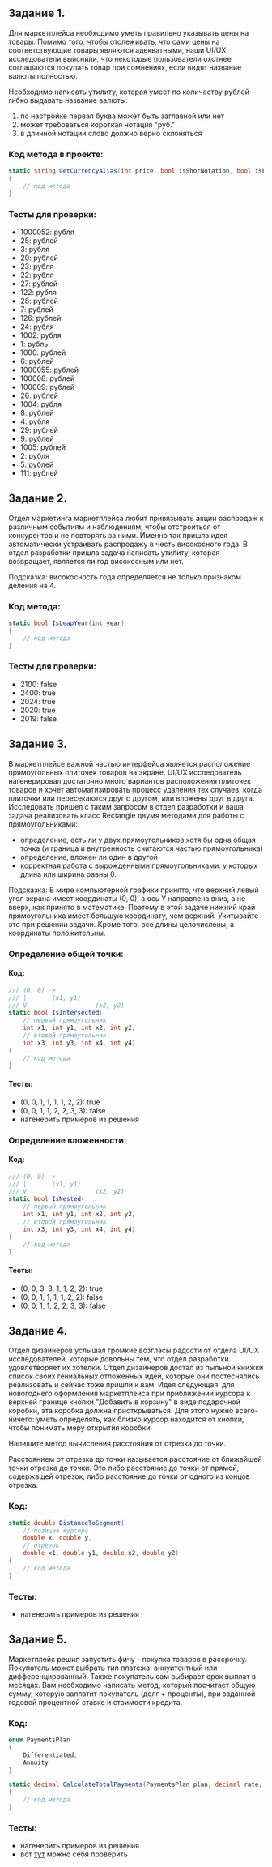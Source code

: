 ## Задание 1.

Для маркетплейса необходимо уметь правильно указывать цены на товары. Помимо того, чтобы отслеживать, что сами цены на соответствующие товары являются адекватными, наши UI/UX исследователи выяснили, что некоторые пользователи охотнее соглашаются покупать товар при сомнениях, если видят название валюты полностью.

Необходимо написать утилиту, которая умеет по количеству рублей гибко выдавать название валюты:

1. по настройке первая буква может быть заглавной или нет
2. может требоваться короткая нотация "руб."
3. в длинной нотации слово должно верно склоняться

### Код метода в проекте: 
```c#
static string GetCurrencyAlias(int price, bool isShorNotation, bool isFirstCapital) 
{
	// код метода
}
```

### Тесты для проверки:

- 1000052: рубля
- 25: рублей
- 3: рубля
- 20: рублей
- 23: рубля
- 22: рубля
- 27: рублей
- 122: рубля
- 28: рублей
- 7: рублей
- 126: рублей
- 24: рубля
- 1002: рубля
- 1: рубль
- 1000: рублей
- 6: рублей
- 1000055: рублей
- 100008: рублей
- 100009: рублей
- 26: рублей
- 1004: рубля
- 8: рублей
- 4: рубля
- 29: рублей
- 9: рублей
- 1005: рублей
- 2: рубля
- 5: рублей
- 111: рублей

## Задание 2.

Отдел маркетинга маркетплейса любит привязывать акции распродаж к различным событиям и наблюдениям, чтобы отстроиться от конкурентов и не повторять за ними. Именно так пришла идея автоматически устраивать распродажу в честь високосного года. В отдел разработки пришла задача написать утилиту, которая возвращает, является ли год високосным или нет.

Подсказка: високосность года определяется не только признаком деления на 4.

### Код метода: 
```c#
static bool IsLeapYear(int year) 
{
	// код метода
}
```

### Тесты для проверки: 

- 2100: false 
- 2400: true
- 2024: true
- 2020: true
- 2019: false

## Задание 3.

В маркетплейсе важной частью интерфейса является расположение прямоугольных плиточек товаров на экране. UI/UX исследователь нагенерировал достаточно много вариантов расположения плиточек товаров и хочет автоматизировать процесс удаления тех случаев, когда плиточки или пересекаются друг с другом, или вложены друг в друга. Исследовать пришел с таким запросом в отдел разработки и ваша задача реализовать класс Rectangle двумя методами для работы с прямоугольниками:

- определение, есть ли у двух прямоугольников хотя бы одна общая точка (и граница и внутренность считаются частью прямоугольника)
- определение, вложен ли один в другой
- корректная работа с вырожденными прямоугольниками: у которых длина или ширина равны 0.

Подсказка: В мире компьютерной графики принято, что верхний левый угол экрана имеет координаты (0, 0), а ось Y направлена вниз, а не вверх, как принято в математике. Поэтому в этой задаче нижний край прямоугольника имеет большую координату, чем верхний. Учитывайте это при решении задачи. Кроме того, все длины целочислены, а координаты положительны.

### Определение общей точки:

#### Код:
```c#
/// (0, 0) ->
///	|		(x1, y1)
/// V					(x2, y2)
static bool IsIntersected(
	// первый прямоугольник
	int x1, int y1, int x2, int y2,
	// второй прямоугольник
	int x3, int y3, int x4, int y4)
{
	// код метода
}
```

#### Тесты:

- (0, 0, 1, 1, 1, 1, 2, 2): true
- (0, 0, 1, 1, 2, 2, 3, 3): false
- нагенерить примеров из решения

### Определение вложенности:

#### Код:
```c#
/// (0, 0) ->
///	|		(x1, y1)
/// V					(x2, y2)
static bool IsNested(
	// первый прямоугольник
	int x1, int y1, int x2, int y2,
	// второй прямоугольник
	int x3, int y3, int x4, int y4)
{
	// код метода
}
```

#### Тесты:

- (0, 0, 3, 3, 1, 1, 2, 2): true
- (0, 0, 1, 1, 1, 1, 2, 2): false
- (0, 0, 1, 1, 2, 2, 3, 3): false

## Задание 4.

Отдел дизайнеров услышал громкие возгласы радости от отдела UI/UX исследователей, которые довольны тем, что отдел разработки удовлетворяет их хотелки. Отдел дизайнеров достал из пыльной книжки список своих гениальных отложенных идей, которые они постеснялись реализовать и сейчас тоже пришли к вам. Идея следующая: для новогоднего оформления маркетплейса при приближении курсора к верхней границе кнопки "Добавить в корзину" в виде подарочной коробки, эта коробка должна приоткрываться. Для этого нужно всего-ничего: уметь определять, как близко курсор находится от кнопки, чтобы понимать меру открытия коробки.

Напишите метод вычисления расстояния от отрезка до точки.

Расстоянием от отрезка до точки называется расстояние от ближайшей точки отрезка до точки. Это либо расстояние до точки от прямой, содержащей отрезок, либо расстояние до точки от одного из концов отрезка.

### Код:
```c#
static double DistanceToSegment(
	// позиция курсора
	double x, double y,
	// отрезок
	double x1, double y1, double x2, double y2)
{
	// код метода
}
```

### Тесты:
- нагенерить примеров из решения

## Задание 5.

Маркетплейс решил запустить фичу - покупка товаров в рассрочку. Покупатель может выбрать тип платежа: аннуитентный или дифференцированный. Также покупатель сам выбирает срок выплат в месяцах. Вам необходимо написать метод, который посчитает общую сумму, которую заплатит покупатель (долг + проценты), при заданной годовой процентной ставке и стоимости кредита.

### Код:
```c#
enum PaymentsPlan
{
    Differentiated,
    Annuity
}

static decimal CalculateTotalPayments(PaymentsPlan plan, decimal rate, int monthsCount, decimal amount)
{
	// код метода
}
```

### Тесты:
- нагенерить примеров из решения
- вот [тут](https://calcus.ru/kreditnyj-kalkulyator?input=eyJjdXJyZW5jeSI6IlJVQiIsInR5cGUiOiIyIiwiY2FsY190eXBlIjoiMSIsImNyZWRpdF9zdW0iOiIyMDAwMDAiLCJwZXJpb2QiOiI1IiwicGVyaW9kX3R5cGUiOiJNIiwicGVyY2VudCI6IjMiLCJwYXltZW50X3R5cGUiOiIyIn0=) можно себя проверить
